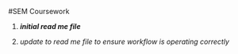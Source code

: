 #SEM Coursework  
1. **_initial read me file_**

2. _update to read me file to ensure workflow is operating correctly_